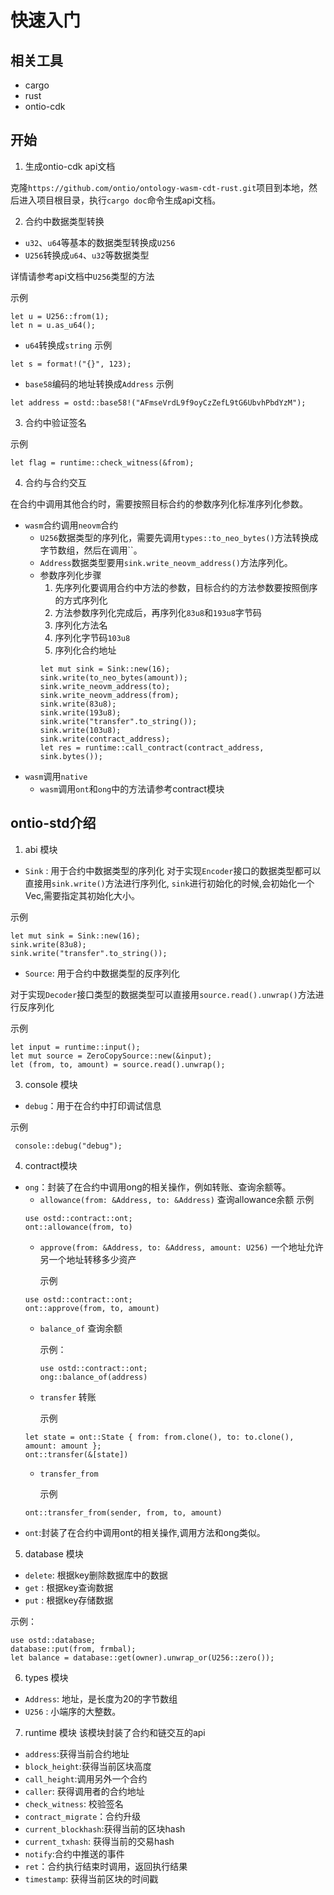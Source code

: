# 快速入门

## 相关工具
- cargo
- rust
- ontio-cdk

## 开始
1. 生成ontio-cdk api文档

克隆`https://github.com/ontio/ontology-wasm-cdt-rust.git`项目到本地，然后进入项目根目录，执行`cargo doc`命令生成api文档。

2. 合约中数据类型转换
- `u32`、`u64`等基本的数据类型转换成`U256`
- `U256`转换成`u64`、`u32`等数据类型

详情请参考api文档中`U256`类型的方法

示例
```
let u = U256::from(1);
let n = u.as_u64();
```
- `u64`转换成`string`
示例
```
let s = format!("{}", 123);
```
- `base58`编码的地址转换成`Address`
示例
```
let address = ostd::base58!("AFmseVrdL9f9oyCzZefL9tG6UbvhPbdYzM");
```
3. 合约中验证签名

示例
```
let flag = runtime::check_witness(&from);
```

4. 合约与合约交互

在合约中调用其他合约时，需要按照目标合约的参数序列化标准序列化参数。
- `wasm`合约调用`neovm`合约
  - `U256`数据类型的序列化，需要先调用`types::to_neo_bytes()`方法转换成字节数组，然后在调用``。
  - `Address`数据类型要用`sink.write_neovm_address()`方法序列化。
  - 参数序列化步骤
    1. 先序列化要调用合约中方法的参数，目标合约的方法参数要按照倒序的方式序列化
    2. 方法参数序列化完成后，再序列化`83u8`和`193u8`字节码
    3. 序列化方法名
    4. 序列化字节码`103u8`
    5. 序列化合约地址
    ```
    let mut sink = Sink::new(16);
    sink.write(to_neo_bytes(amount));
    sink.write_neovm_address(to);
    sink.write_neovm_address(from);
    sink.write(83u8);
    sink.write(193u8);
    sink.write("transfer".to_string());
    sink.write(103u8);
    sink.write(contract_address);
    let res = runtime::call_contract(contract_address, sink.bytes());
    ```
- `wasm`调用`native`
   - `wasm`调用`ont`和`ong`中的方法请参考contract模块

## ontio-std介绍

1. abi 模块
- `Sink`  : 用于合约中数据类型的序列化
对于实现`Encoder`接口的数据类型都可以直接用`sink.write()`方法进行序列化,
`sink`进行初始化的时候,会初始化一个Vec,需要指定其初始化大小。

示例
```
let mut sink = Sink::new(16);
sink.write(83u8);
sink.write("transfer".to_string());
```

- `Source`: 用于合约中数据类型的反序列化

对于实现`Decoder`接口类型的数据类型可以直接用`source.read().unwrap()`方法进行反序列化

示例
```
let input = runtime::input();
let mut source = ZeroCopySource::new(&input);
let (from, to, amount) = source.read().unwrap();
```

3. console 模块

- `debug`：用于在合约中打印调试信息

示例
```
 console::debug("debug");
```

4. contract模块
- `ong`：封装了在合约中调用ong的相关操作，例如转账、查询余额等。
   - `allowance(from: &Address, to: &Address)` 查询allowance余额
     示例
    ```
    use ostd::contract::ont;
    ont::allowance(from, to)
    ```
   - `approve(from: &Address, to: &Address, amount: U256)` 一个地址允许另一个地址转移多少资产

     示例
    ```
    use ostd::contract::ont;
    ont::approve(from, to, amount)
    ```
   - `balance_of` 查询余额

     示例：
     ```
     use ostd::contract::ont;
     ong::balance_of(address)
     ```
   - `transfer` 转账

     示例
    ```
    let state = ont::State { from: from.clone(), to: to.clone(), amount: amount };
    ont::transfer(&[state])
    ```
   - `transfer_from`

     示例
    ```
    ont::transfer_from(sender, from, to, amount)
    ```
- `ont`:封装了在合约中调用ont的相关操作,调用方法和ong类似。



5. database 模块
- `delete`: 根据key删除数据库中的数据
- `get`   : 根据key查询数据
- `put`   : 根据key存储数据

示例：
```
use ostd::database;
database::put(from, frmbal);
let balance = database::get(owner).unwrap_or(U256::zero());
```

6. types 模块
- `Address`: 地址，是长度为20的字节数组
- `U256`   : 小端序的大整数。

7. runtime 模块
该模块封装了合约和链交互的api
- `address`:获得当前合约地址
- `block_height`:获得当前区块高度
- `call_height`:调用另外一个合约
- `caller`: 获得调用者的合约地址
- `check_witness`: 校验签名
- `contract_migrate`：合约升级
- `current_blockhash`:获得当前的区块hash
- `current_txhash`: 获得当前的交易hash
- `notify`:合约中推送的事件
- `ret`：合约执行结束时调用，返回执行结果
- `timestamp`: 获得当前区块的时间戳
